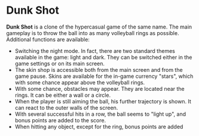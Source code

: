# Dunk Shot
**Dunk Shot** is a clone of the hypercasual game of the same name. The main gameplay is to throw the ball into as many volleyball rings as possible. Additional functions are available:
+ Switching the night mode. In fact, there are two standard themes available in the game: light and dark. They can be switched either in the game settings or on its main screen.
+ The skin shop is accessible both from the main screen and from the game pause. Skins are available for the in-game currency "stars", which with some chance appear above the volleyball rings.
+ With some chance, obstacles may appear. They are located near the rings. It can be either a wall or a circle.
+ When the player is still aiming the ball, his further trajectory is shown. It can react to the outer walls of the screen.
+ With several successful hits in a row, the ball seems to "light up", and bonus points are added to the score.
+ When hitting any object, except for the ring, bonus points are added
